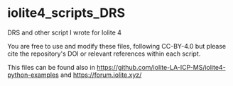 # iolite4_scripts_DRS
DRS and other script I wrote for Iolite 4

You are free to use and modify these files, following  CC-BY-4.0 but please cite the repository's DOI or relevant references within each script.

This files can be found also in https://github.com/iolite-LA-ICP-MS/iolite4-python-examples and https://forum.iolite.xyz/
